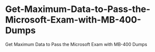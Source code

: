 # Get-Maximum-Data-to-Pass-the-Microsoft-Exam-with-MB-400-Dumps
Get Maximum Data to Pass the Microsoft Exam with MB-400 Dumps

